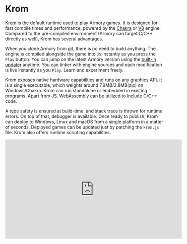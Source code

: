 # Krom

[Krom](https://github.com/Kode/Krom) is the default runtime used to play Armory games. It is designed for fast compile times and performance, powered by the [Chakra](https://github.com/Microsoft/ChakraCore) or [V8](https://developers.google.com/v8/) engine. Compared to the pre-compiled environment (Armory can target C/C++ directly as well), Krom has several advantages.

When you clone Armory from git, there is no need to build anything. The engine is compiled alongside the game into `JS` instantly as you press the `Play` button. You can jump on the latest Armory version using the [built-in updater](https://armory3d.org/manual/#/dev/gitversion) anytime. You can tinker with engine sources and each modification is live instantly as you `Play`. Learn and experiment freely.

Krom exposes native hardware capabilities and runs on any graphics API. It is a single executable, which weights around 7.9MB/2.8MB(zip) on Windows/Chakra. Krom can run standalone or embedded in existing programs. Apart from JS, WebAssembly can be utilized to include C/C++ code.

A type safety is ensured at build-time, and stack trace is thrown for runtime errors. On top of that, debugger is available. Once ready to publish, Krom can deploy to Windows, Linux and macOS from a single platform in a matter of seconds. Deployed games can be updated just by patching the `krom.js` file. Krom also offers runtime scripting capabilities.

<iframe width="560" height="315" src="https://www.youtube.com/embed/GVw3B5e4Rjs?rel=0" frameborder="0" allow="autoplay; encrypted-media" allowfullscreen></iframe>
